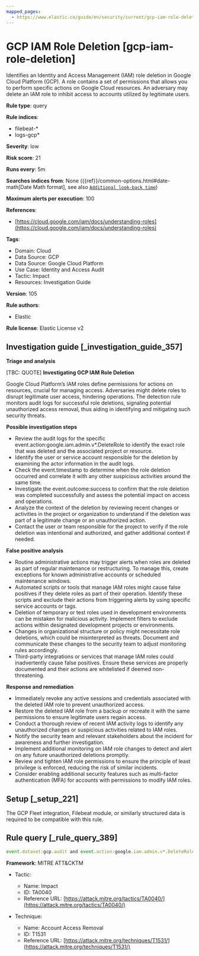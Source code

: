 ```yaml
---
mapped_pages:
  - https://www.elastic.co/guide/en/security/current/gcp-iam-role-deletion.html
---
```


# GCP IAM Role Deletion [gcp-iam-role-deletion]

Identifies an Identity and Access Management (IAM) role deletion in Google Cloud Platform (GCP). A role contains a set of permissions that allows you to perform specific actions on Google Cloud resources. An adversary may delete an IAM role to inhibit access to accounts utilized by legitimate users.

**Rule type**: query

**Rule indices**:

* filebeat-*
* logs-gcp*

**Severity**: low

**Risk score**: 21

**Runs every**: 5m

**Searches indices from**: None ({{ref}}/common-options.html#date-math[Date Math format], see also [`Additional look-back time`](docs-content://solutions/security/detect-and-alert/create-detection-rule.md#rule-schedule))

**Maximum alerts per execution**: 100

**References**:

* [https://cloud.google.com/iam/docs/understanding-roles](https://cloud.google.com/iam/docs/understanding-roles)

**Tags**:

* Domain: Cloud
* Data Source: GCP
* Data Source: Google Cloud Platform
* Use Case: Identity and Access Audit
* Tactic: Impact
* Resources: Investigation Guide

**Version**: 105

**Rule authors**:

* Elastic

**Rule license**: Elastic License v2

## Investigation guide [_investigation_guide_357]

**Triage and analysis**

[TBC: QUOTE]
**Investigating GCP IAM Role Deletion**

Google Cloud Platform’s IAM roles define permissions for actions on resources, crucial for managing access. Adversaries might delete roles to disrupt legitimate user access, hindering operations. The detection rule monitors audit logs for successful role deletions, signaling potential unauthorized access removal, thus aiding in identifying and mitigating such security threats.

**Possible investigation steps**

* Review the audit logs for the specific event.action:google.iam.admin.v*.DeleteRole to identify the exact role that was deleted and the associated project or resource.
* Identify the user or service account responsible for the deletion by examining the actor information in the audit logs.
* Check the event.timestamp to determine when the role deletion occurred and correlate it with any other suspicious activities around the same time.
* Investigate the event.outcome:success to confirm that the role deletion was completed successfully and assess the potential impact on access and operations.
* Analyze the context of the deletion by reviewing recent changes or activities in the project or organization to understand if the deletion was part of a legitimate change or an unauthorized action.
* Contact the user or team responsible for the project to verify if the role deletion was intentional and authorized, and gather additional context if needed.

**False positive analysis**

* Routine administrative actions may trigger alerts when roles are deleted as part of regular maintenance or restructuring. To manage this, create exceptions for known administrative accounts or scheduled maintenance windows.
* Automated scripts or tools that manage IAM roles might cause false positives if they delete roles as part of their operation. Identify these scripts and exclude their actions from triggering alerts by using specific service accounts or tags.
* Deletion of temporary or test roles used in development environments can be mistaken for malicious activity. Implement filters to exclude actions within designated development projects or environments.
* Changes in organizational structure or policy might necessitate role deletions, which could be misinterpreted as threats. Document and communicate these changes to the security team to adjust monitoring rules accordingly.
* Third-party integrations or services that manage IAM roles could inadvertently cause false positives. Ensure these services are properly documented and their actions are whitelisted if deemed non-threatening.

**Response and remediation**

* Immediately revoke any active sessions and credentials associated with the deleted IAM role to prevent unauthorized access.
* Restore the deleted IAM role from a backup or recreate it with the same permissions to ensure legitimate users regain access.
* Conduct a thorough review of recent IAM activity logs to identify any unauthorized changes or suspicious activities related to IAM roles.
* Notify the security team and relevant stakeholders about the incident for awareness and further investigation.
* Implement additional monitoring on IAM role changes to detect and alert on any future unauthorized deletions promptly.
* Review and tighten IAM role permissions to ensure the principle of least privilege is enforced, reducing the risk of similar incidents.
* Consider enabling additional security features such as multi-factor authentication (MFA) for accounts with permissions to modify IAM roles.


## Setup [_setup_221]

The GCP Fleet integration, Filebeat module, or similarly structured data is required to be compatible with this rule.


## Rule query [_rule_query_389]

```js
event.dataset:gcp.audit and event.action:google.iam.admin.v*.DeleteRole and event.outcome:success
```

**Framework**: MITRE ATT&CKTM

* Tactic:

    * Name: Impact
    * ID: TA0040
    * Reference URL: [https://attack.mitre.org/tactics/TA0040/](https://attack.mitre.org/tactics/TA0040/)

* Technique:

    * Name: Account Access Removal
    * ID: T1531
    * Reference URL: [https://attack.mitre.org/techniques/T1531/](https://attack.mitre.org/techniques/T1531/)



